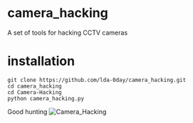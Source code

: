 # camera_hacking
A set of tools for hacking CCTV cameras
# installation 
    git clone https://github.com/lda-0day/camera_hacking.git
    cd camera_hacking
    cd Camera-Hacking
    python camera_hacking.py 
Good hunting
![Camera_Hacking](https://github.com/lda-0day/camera_hacking/assets/142007052/c2981c22-6e5e-441b-90ff-8fa62c24a005)
